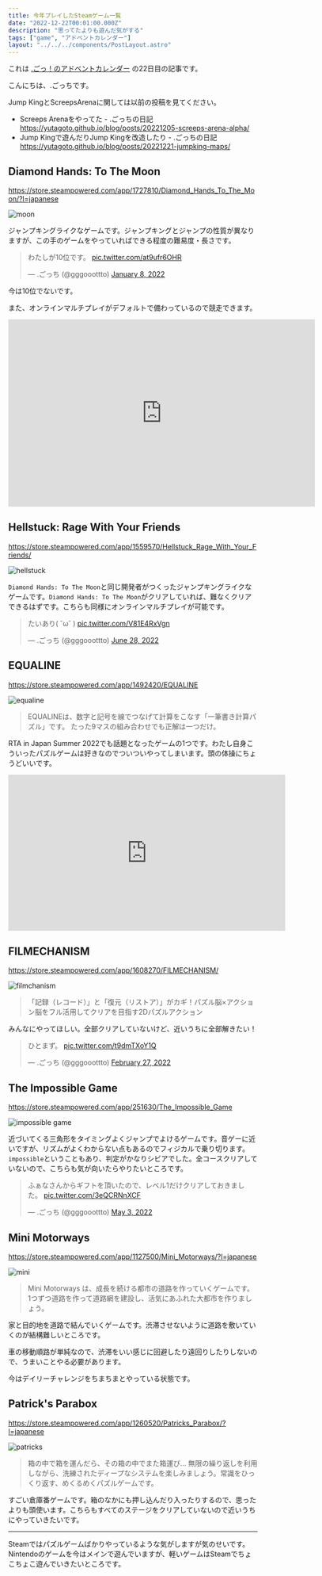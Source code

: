 ```yaml
---
title: 今年プレイしたSteamゲーム一覧
date: "2022-12-22T00:01:00.000Z"
description: "思ってたよりも遊んだ気がする"
tags: ["game", "アドベントカレンダー"]
layout: "../../../components/PostLayout.astro"
---
```


これは [.ごっ！のアドベントカレンダー](https://adventar.org/calendars/8199) の22日目の記事です。

こんにちは、.ごっちです。

Jump KingとScreepsArenaに関しては以前の投稿を見てください。

- Screeps Arenaをやってた - .ごっちの日記 https://yutagoto.github.io/blog/posts/20221205-screeps-arena-alpha/
- Jump Kingで遊んだりJump Kingを改造したり - .ごっちの日記 https://yutagoto.github.io/blog/posts/20221221-jumpking-maps/

## Diamond Hands: To The Moon

https://store.steampowered.com/app/1727810/Diamond_Hands_To_The_Moon/?l=japanese

![moon](/blog/assets/images//posts/20221222-steam-game-playlist/diamond_hands.png)

ジャンプキングライクなゲームです。ジャンプキングとジャンプの性質が異なりますが、この手のゲームをやっていればできる程度の難易度・長さです。

<blockquote class="twitter-tweet"><p lang="ja" dir="ltr">わたしが10位です。 <a href="https://t.co/at9ufr6OHR">pic.twitter.com/at9ufr6OHR</a></p>&mdash; .ごっち (@gggooottto) <a href="https://twitter.com/gggooottto/status/1479743216278970369?ref_src=twsrc%5Etfw">January 8, 2022</a></blockquote> <script async src="https://platform.twitter.com/widgets.js" charset="utf-8"></script>

今は10位でないです。

また、オンラインマルチプレイがデフォルトで備わっているので競走できます。

<iframe src="https://clips.twitch.tv/embed?clip=EsteemedAgilePonyUWot-HJB7XL0HV71iG-nU&parent=yutagoto.github.io&autoplay=false" frameborder="0" allowfullscreen="true" scrolling="no" height="378" width="620"></iframe>

## Hellstuck: Rage With Your Friends

https://store.steampowered.com/app/1559570/Hellstuck_Rage_With_Your_Friends/

![hellstuck](/blog/assets/images//posts/20221222-steam-game-playlist/hellstuck.png)

`Diamond Hands: To The Moon`と同じ開発者がつくったジャンプキングライクなゲームです。`Diamond Hands: To The Moon`がクリアしていれば、難なくクリアできるはずです。こちらも同様にオンラインマルチプレイが可能です。

<blockquote class="twitter-tweet"><p lang="ja" dir="ltr">たいあり( ˘ω˘ ) <a href="https://t.co/V81E4RxVgn">pic.twitter.com/V81E4RxVgn</a></p>&mdash; .ごっち (@gggooottto) <a href="https://twitter.com/gggooottto/status/1541762181057744896?ref_src=twsrc%5Etfw">June 28, 2022</a></blockquote> <script async src="https://platform.twitter.com/widgets.js" charset="utf-8"></script>

## EQUALINE

https://store.steampowered.com/app/1492420/EQUALINE

![equaline](/blog/assets/images//posts/20221222-steam-game-playlist/equaline.png)

> EQUALINEは、数字と記号を線でつなげて計算をこなす「一筆書き計算パズル」です。 たった9マスの組み合わせでも正解は一つだけ。

RTA in Japan Summer 2022でも話題となったゲームの1つです。わたし自身こういったパズルゲームは好きなのでついついやってしまいます。頭の体操にちょうどいいです。

<iframe width="560" height="315" src="https://www.youtube.com/embed/cAKrU3tlD7o" title="YouTube video player" frameborder="0" allow="accelerometer; autoplay; clipboard-write; encrypted-media; gyroscope; picture-in-picture" allowfullscreen></iframe>

## FILMECHANISM

https://store.steampowered.com/app/1608270/FILMECHANISM/

![filmchanism](/blog/assets/images//posts/20221222-steam-game-playlist/filmechanism.png)

> 「記録（レコード）」と「復元（リストア）」がカギ！パズル脳×アクション脳をフル活用してクリアを目指す2Dパズルアクション

みんなにやってほしい。全部クリアしていないけど、近いうちに全部解きたい！

<blockquote class="twitter-tweet"><p lang="ja" dir="ltr">ひとまず。 <a href="https://t.co/t9dmTXoY1Q">pic.twitter.com/t9dmTXoY1Q</a></p>&mdash; .ごっち (@gggooottto) <a href="https://twitter.com/gggooottto/status/1497786041284980739?ref_src=twsrc%5Etfw">February 27, 2022</a></blockquote> <script async src="https://platform.twitter.com/widgets.js" charset="utf-8"></script>

## The Impossible Game

https://store.steampowered.com/app/251630/The_Impossible_Game

![impossible game](/blog/assets/images//posts/20221222-steam-game-playlist/impossiblegame.png)

近づいてくる三角形をタイミングよくジャンプでよけるゲームです。音ゲーに近いですが、リズムがよくわからない点もあるのでフィジカルで乗り切ります。`impossible`ということもあり、判定がかなりシビアでした。全コースクリアしていないので、こちらも気が向いたらやりたいところです。

<blockquote class="twitter-tweet"><p lang="ja" dir="ltr">ふぁなさんからギフトを頂いたので、レベル1だけクリアしておきました。 <a href="https://t.co/3eQCRNnXCF">pic.twitter.com/3eQCRNnXCF</a></p>&mdash; .ごっち (@gggooottto) <a href="https://twitter.com/gggooottto/status/1521316122473103364?ref_src=twsrc%5Etfw">May 3, 2022</a></blockquote> <script async src="https://platform.twitter.com/widgets.js" charset="utf-8"></script>

## Mini Motorways

https://store.steampowered.com/app/1127500/Mini_Motorways/?l=japanese

![mini](/blog/assets/images//posts/20221222-steam-game-playlist/motorways.jpg)

> Mini Motorways は、成長を続ける都市の道路を作っていくゲームです。 1つずつ道路を作って道路網を建設し、活気にあふれた大都市を作りましょう。

家と目的地を道路で結んでいくゲームです。渋滞させないように道路を敷いていくのが結構難しいところです。

車の移動順路が単純なので、渋滞をいい感じに回避したり遠回りしたりしないので、うまいことやる必要があります。

今はデイリーチャレンジをちまちまとやっている状態です。

## Patrick's Parabox

https://store.steampowered.com/app/1260520/Patricks_Parabox/?l=japanese

![patricks](/blog/assets/images//posts/20221222-steam-game-playlist/patricks.png)

> 箱の中で箱を運んだら、その箱の中でまた箱運び… 無限の繰り返しを利用しながら、洗練されたディープなシステムを楽しみましょう。常識をひっくり返す、めくるめくパズルゲームです。

すごい倉庫番ゲームです。箱のなかにも押し込んだり入ったりするので、思ったよりも頭使います。こちらもすべてのステージをクリアしていないので近いうちにやっていきたいです。

---

Steamではパズルゲームばかりやっているような気がしますが気のせいです。Nintendoのゲームを今はメインで遊んでいますが、軽いゲームはSteamでちょこちょこ遊んでいきたいところです。
